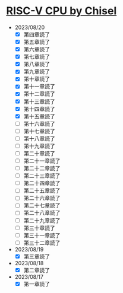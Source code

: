 # [RISC-V CPU by Chisel](https://github.com/diohabara/chisel_riscv)

- 2023/08/20
  - [x] 第四章読了
  - [x] 第五章読了
  - [x] 第六章読了
  - [x] 第七章読了
  - [x] 第八章読了
  - [x] 第九章読了
  - [x] 第十章読了
  - [x] 第十一章読了
  - [x] 第十二章読了
  - [x] 第十三章読了
  - [x] 第十四章読了
  - [x] 第十五章読了
  - [ ] 第十六章読了
  - [ ] 第十七章読了
  - [ ] 第十八章読了
  - [ ] 第十九章読了
  - [ ] 第二十章読了
  - [ ] 第二十一章読了
  - [ ] 第二十二章読了
  - [ ] 第二十三章読了
  - [ ] 第二十四章読了
  - [ ] 第二十五章読了
  - [ ] 第二十六章読了
  - [ ] 第二十七章読了
  - [ ] 第二十八章読了
  - [ ] 第二十九章読了
  - [ ] 第三十章読了
  - [ ] 第三十一章読了
  - [ ] 第三十二章読了
- 2023/08/19
  - [x] 第三章読了
- 2023/08/18
  - [x] 第二章読了
- 2023/08/17
  - [x] 第一章読了
